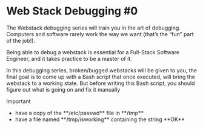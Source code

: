# Web Stack Debugging #0
The Webstack debugging series will train you in the art of debugging. Computers and software rarely work the way we want (that’s the “fun” part of the job!).

Being able to debug a webstack is essential for a Full-Stack Software Engineer, and it takes practice to be a master of it.

In this debugging series, broken/bugged webstacks will be given to you, the final goal is to come up with a Bash script that once executed, will bring the webstack to a working state. But before writing this Bash script, you should figure out what is going on and fix it manually
> [!IMPORTANT]
<ul>
<li>have a copy of the **/etc/passwd** file in **/tmp**</li>
<li>have a file named **/tmp/isworking** containing the string **OK**</li>
</ul>

